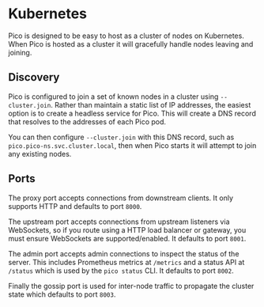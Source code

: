 # Kubernetes

Pico is designed to be easy to host as a cluster of nodes on Kubernetes. When
Pico is hosted as a cluster it will gracefully handle nodes leaving and
joining.

## Discovery

Pico is configured to join a set of known nodes in a cluster using
`--cluster.join`. Rather than maintain a static list of IP addresses, the
easiest option is to create a headless service for Pico. This will create a
DNS record that resolves to the addresses of each Pico pod.

You can then configure `--cluster.join` with this DNS record, such as
`pico.pico-ns.svc.cluster.local`, then when Pico starts it will attempt to
join any existing nodes.

## Ports

The proxy port accepts connections from downstream clients. It only
supports HTTP and defaults to port `8000`.

The upstream port accepts connections from upstream listeners via
WebSockets, so if you route using a HTTP load balancer or gateway, you must
ensure WebSockets are supported/enabled. It defaults to port `8001`.

The admin port accepts admin connections to inspect the status of the server.
This includes Prometheus metrics at `/metrics` and a status API at `/status`
which is used by the `pico status` CLI. It defaults to port `8002`.

Finally the gossip port is used for inter-node traffic to propagate the cluster
state which defaults to port `8003`.
